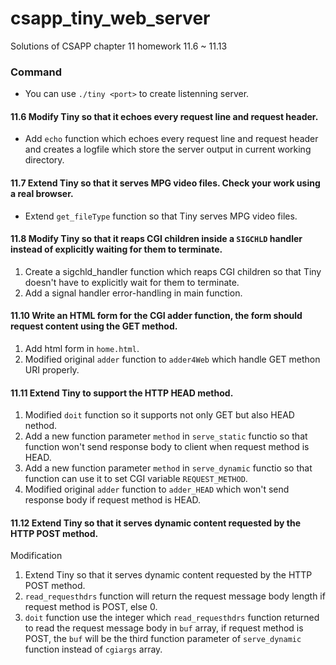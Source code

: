 # csapp_tiny_web_server
Solutions of CSAPP chapter 11 homework 11.6 ~ 11.13

### Command 
- You can use `./tiny <port>` to create listenning server.


#### 11.6 Modify Tiny so that it echoes every request line and request header.
- Add `echo` function which echoes every request line and request header and creates a logfile which store the server output in current working directory.

#### 11.7 Extend Tiny so that it serves MPG video files. Check your work using a real browser.
- Extend `get_fileType` function so that Tiny serves MPG video files.

#### 11.8 Modify Tiny so that it reaps CGI children inside a `SIGCHLD` handler instead of explicitly waiting for them to terminate.
1. Create a sigchld_handler function which reaps CGI children so that Tiny doesn't have to explicitly wait for them to terminate.
2. Add a signal handler error-handling in main function.

#### 11.10 Write an HTML form for the CGI adder function, the form should request content using the GET method.
1. Add html form in `home.html`.
2. Modified original `adder` function to `adder4Web` which handle GET methon URI properly.

#### 11.11 Extend Tiny to support the HTTP HEAD method.
1. Modified `doit` function so it supports not only GET but also HEAD nethod.
2. Add a new function parameter `method` in `serve_static` functio so that function won't send response body to client when request method is HEAD.
3. Add a new function parameter `method` in `serve_dynamic` functio so that function can use it to set CGI variable `REQUEST_METHOD`.
4. Modified original `adder` function to `adder_HEAD` which won't send response body if request method is HEAD.

#### 11.12 Extend Tiny so that it serves dynamic content requested by the HTTP POST method.
Modification
1. Extend Tiny so that it serves dynamic content requested by the HTTP POST method.
2. `read_requesthdrs` function will return the request message body length if request method is POST, else 0.
3. `doit` function use the integer which `read_requesthdrs` function returned to read the request message body in `buf` array, if request method is POST, the `buf` will be the third function parameter of `serve_dynamic` function instead of `cgiargs` array.
